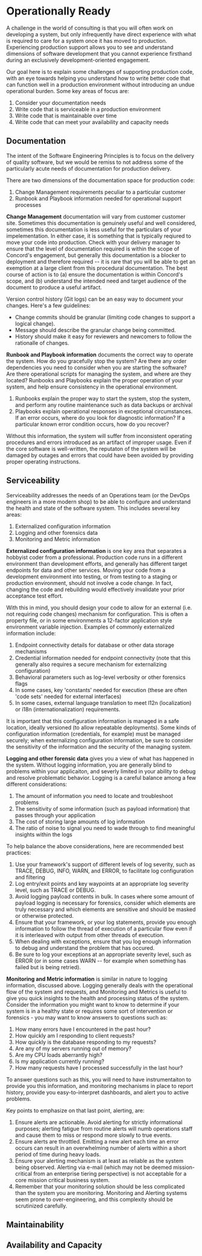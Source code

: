 # Operationally Ready

A challenge in the world of consulting is that you will often work on developing a system, but only infrequently have direct experience with what is required to care for a system once it has moved to production. Experiencing production support allows you to see and understand dimensions of software development that you cannot experience firsthand during an exclusively development-oriented engagement.

Our goal here is to explain some challenges of supporting production code, with an eye towards helping you understand how to write better code that can function well in a production environment without introducing an undue operational burden. Some key areas of focus are:

1. Consider your documentation needs
2. Write code that is serviceable in a production environment
3. Write code that is maintainable over time
4. Write code that can meet your availability and capacity needs

## Documentation

The intent of the Software Engineering Principles is to focus on the delivery of quality software, but we would be remiss to not address some of the particularly acute needs of documentation for production delivery.

There are two dimensions of the documentation space for production code:

1. Change Management requirements peculiar to a particular customer
2. Runbook and Playbook information needed for operational support processes

**Change Management** documentation will vary from customer customer site. Sometimes this documentation is genuinely useful and well considered, sometimes this documentation is less useful for the particulars of your impelementation. In either case, it is something that is typically reqiured to move your code into production. Check with your delivery manager to ensure that the level of documentation required is within the scope of Concord's engagement, but generally this documentation is a blocker to deployment and therefore required -- it is rare that you will be able to get an exemption at a large client from this procedural documentation. The best course of action is to (a) ensure the documentation is within Concord's scope, and (b) understand the intended need and target audience of the document to produce a useful artifact.

Version control history (Git logs) can be an easy way to document your changes. Here's a few guidelines:

- Change commits should be granular (limiting code changes to support a logical change).
- Message should describe the granular change being committed.
- History should make it easy for reviewers and newcomers to follow the rationalle of changes.

**Runbook and Playbook information** documents the correct way to operate the system. How do you gracefully stop the system? Are there any order dependencies you need to consider when you are starting the software? Are there operational scripts for managing the system, and where are they located? Runbooks and Playbooks explain the proper operation of your system, and help ensure consistency in the operational environment.

1. Runbooks explain the proper way to start the system, stop the system, and perform any routine maintenance such as data backups or archival
2. Playbooks explain operational responses in exceptional circumstances. If an error occurs, where do you look for diagnostic information? If a particular known error condition occurs, how do you recover?

Without this information, the system will suffer from inconsistent operating procedures and errors introduced as an artifact of improper usage. Even if the core software is well-written, the reputaton of the system will be damaged by outages and errors that could have been avoided by providing proper operating instructions.

## Serviceability

Serviceability addresses the needs of an Operations team (or the DevOps engineers in a more modern shop) to be able to configure and understand the health and state of the software system. This includes several key areas:

1. Externalized configuration information
2. Logging and other forensics data
3. Monitoring and Metric information

**Externalized configuration information** is one key area that separates a hobbyist coder from a professional. Production code runs in a different environment than development efforts, and generally has different target endpoints for data and other services. Moving your code from a development environment into testing, or from testing to a staging or production environment, should not involve a code change. In fact, changing the code and rebuilding would effectively invalidate your prior acceptance test effort.

With this in mind, you should design your code to allow for an external (i.e. not requiring code changes) mechanism for configuration. This is often a property file, or in some environments a 12-factor application style environment variable injection. Examples of commonly externalized information include:

1. Endpoint connectivity details for database or other data storage mechanisms
2. Credential information needed for endpoint connectivity (note that this generally also requires a secure mechanism for externalizing configuration)
3. Behavioral parameters such as log-level verbosity or other forensics flags
4. In some cases, key 'constants' needed for execution (these are often 'code sets' needed for external interfaces)
5. In some cases, external language translation to meet l12n (localization) or i18n (internationalization) requirements.

It is important that this configuration information is managed in a safe location, ideally versioned (to allow repeatable deployments). Some kinds of configuration information (credentials, for example) must be managed securely; when externalizing configuration information, be sure to consider the sensitivity of the information and the security of the managing system.

**Logging and other forensic data** gives you a view of what has happened in the system. Without logging information, you are generally blind to problems within your applicaiton, and severly limited in your ability to debug and resolve problematic behavior. Logging is a careful balance among a few different considerations:

1. The amount of information you need to locate and troubleshoot problems
2. The sensitivity of some information (such as payload information) that passes through your application
3. The cost of storing large amounts of log information
4. The ratio of noise to signal you need to wade through to find meaningful insights within the logs

To help balance the above considerations, here are recommended best practices:

1. Use your framework's support of different levels of log severity, such as TRACE, DEBUG, INFO, WARN, and ERROR, to facilitate log configuration and filtering
2. Log entry/exit points and key waypoints at an appropriate log severity level, such as TRACE or DEBUG.
3. Avoid logging payload contents in bulk. In cases where some amount of payload logging is necessary for forensics, consider which elements are truly necessary and which elements are sensitive and should be masked or otherwise protected.
4. Ensure that your framework, or your log statements, provide you enough information to follow the thread of execution of a particular flow even if it is interleaved with output from other threads of execution.
5. When dealing with exceptions, ensure that you log enough information to debug and understand the problem that has occured.
6. Be sure to log your exceptions at an appropriate severity level, such as ERROR (or in some cases WARN -- for example when something has failed but is being retried).

**Monitoring and Metric information** is similar in nature to logging information, discussed above. Logging generally deals with the operational flow of the system and requests, and Monitoring and Metrics is useful to give you quick insights to the health and processing status of the system. Consider the information you might want to know to determine if your system is in a healthy state or requires some sort of intervention or forensics - you may want to know answers to questions such as:

1. How many errors have I encountered in the past hour?
2. How quickly am I responding to client requests?
3. How quickly is the database responding to my requests?
4. Are any of my servers running out of memory?
5. Are my CPU loads aberrantly high?
6. Is my application currently running?
7. How many requests have I processed successfully in the last hour?

To answer questions such as this, you will need to have instrumentaiton to provide you this information, and monitoring mechanisms in place to report history, provide you easy-to-interpret dashboards, and alert you to active problems.

Key points to emphasize on that last point, alerting, are:

1. Ensure alerts are actionable. Avoid alerting for strictly informational purposes; alerting fatigue from routine alerts will numb operations staff and cause them to miss or respond more slowly to true events.
2. Ensure alerts are throttled. Emitting a new alert each time an error occurs can result in an overwhelming number of alerts within a short period of time during heavy loads.
3. Ensure your alerting mechanism is at least as reliable as the system being observed. Alerting via e-mail (which may not be deemed mission-critical from an enterprise tiering perspective) is not acceptable for a core mission critical business system.
4. Remember that your monitoring solution should be less complicated than the system you are monitoring. Monitoring and Alerting systems seem prone to over-engineering, and this complexity should be scrutinized carefully.

## Maintainability

## Availability and Capacity
